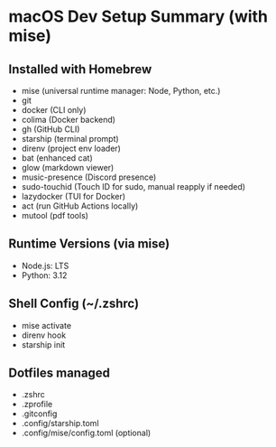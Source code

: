 # macOS Dev Setup Summary (with mise)

## Installed with Homebrew
- mise (universal runtime manager: Node, Python, etc.)
- git
- docker (CLI only)
- colima (Docker backend)
- gh (GitHub CLI)
- starship (terminal prompt)
- direnv (project env loader)
- bat (enhanced cat)
- glow (markdown viewer)
- music-presence (Discord presence)
- sudo-touchid (Touch ID for sudo, manual reapply if needed)
- lazydocker (TUI for Docker)
- act (run GitHub Actions locally)
- mutool (pdf tools)

## Runtime Versions (via mise)
- Node.js: LTS
- Python: 3.12

## Shell Config (~/.zshrc)
- mise activate
- direnv hook
- starship init

## Dotfiles managed
- .zshrc
- .zprofile
- .gitconfig
- .config/starship.toml
- .config/mise/config.toml (optional)

